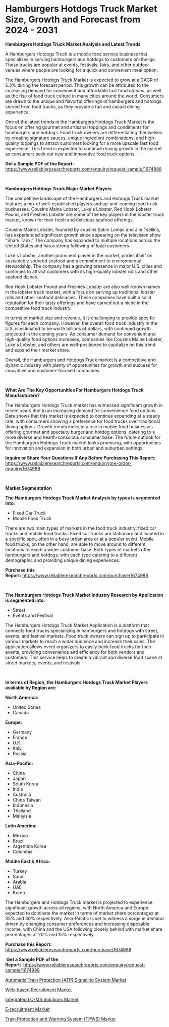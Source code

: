 <p><h1>Hamburgers Hotdogs Truck Market Size, Growth and Forecast from 2024 - 2031</h1></p><p><strong>Hamburgers Hotdogs Truck Market Analysis and Latest Trends</strong></p>
<p><p>A Hamburgers Hotdogs Truck is a mobile food service business that specializes in serving hamburgers and hotdogs to customers on-the-go. These trucks are popular at events, festivals, fairs, and other outdoor venues where people are looking for a quick and convenient meal option.</p><p>The Hamburgers Hotdogs Truck Market is expected to grow at a CAGR of 6.3% during the forecast period. This growth can be attributed to the increasing demand for convenient and affordable fast food options, as well as the rise of food truck culture in many cities around the world. Consumers are drawn to the unique and flavorful offerings of hamburgers and hotdogs served from food trucks, as they provide a fun and casual dining experience.</p><p>One of the latest trends in the Hamburgers Hotdogs Truck Market is the focus on offering gourmet and artisanal toppings and condiments for hamburgers and hotdogs. Food truck owners are differentiating themselves by creating signature sauces, unique ingredient combinations, and high-quality toppings to attract customers looking for a more upscale fast food experience. This trend is expected to continue driving growth in the market as consumers seek out new and innovative food truck options.</p></p>
<p><strong>Get a Sample PDF of the Report:&nbsp;</strong> <a href="https://www.reliableresearchreports.com/enquiry/request-sample/1674988">https://www.reliableresearchreports.com/enquiry/request-sample/1674988</a></p>
<p>&nbsp;</p>
<p><strong>Hamburgers Hotdogs Truck Major Market Players</strong></p>
<p><p>The competitive landscape of the Hamburgers and Hotdogs Truck market features a mix of well-established players and up-and-coming food truck businesses. Cousins Maine Lobster, Luke's Lobster, Red Hook Lobster Pound, and Freshies Lobster are some of the key players in the lobster truck market, known for their fresh and delicious seafood offerings.</p><p>Cousins Maine Lobster, founded by cousins Sabin Lomac and Jim Tselikis, has experienced significant growth since appearing on the television show "Shark Tank." The company has expanded to multiple locations across the United States and has a strong following of loyal customers.</p><p>Luke's Lobster, another prominent player in the market, prides itself on sustainably sourced seafood and a commitment to environmental stewardship. The company has a growing presence in major U.S. cities and continues to attract customers with its high-quality lobster rolls and other seafood dishes.</p><p>Red Hook Lobster Pound and Freshies Lobster are also well-known names in the lobster truck market, with a focus on serving up traditional lobster rolls and other seafood delicacies. These companies have built a solid reputation for their tasty offerings and have carved out a niche in the competitive food truck industry.</p><p>In terms of market size and revenue, it is challenging to provide specific figures for each company. However, the overall food truck industry in the U.S. is estimated to be worth billions of dollars, with continued growth projected in the coming years. As consumer demand for convenient and high-quality food options increases, companies like Cousins Maine Lobster, Luke's Lobster, and others are well-positioned to capitalize on this trend and expand their market share.</p><p>Overall, the Hamburgers and Hotdogs Truck market is a competitive and dynamic industry with plenty of opportunities for growth and success for innovative and customer-focused companies.</p></p>
<p>&nbsp;</p>
<p><strong>What Are The Key Opportunities For Hamburgers Hotdogs Truck Manufacturers?</strong></p>
<p><p>The Hamburgers Hotdogs Truck market has witnessed significant growth in recent years due to an increasing demand for convenience food options. Data shows that this market is expected to continue expanding at a steady rate, with consumers showing a preference for food trucks over traditional dining options. Growth trends indicate a rise in mobile food businesses offering gourmet and specialty burger and hotdog options, catering to a more diverse and health-conscious consumer base. The future outlook for the Hamburgers Hotdogs Truck market looks promising, with opportunities for innovation and expansion in both urban and suburban settings.</p></p>
<p><strong>Inquire or Share Your Questions If Any Before Purchasing This Report:</strong> <a href="https://www.reliableresearchreports.com/enquiry/pre-order-enquiry/1674988">https://www.reliableresearchreports.com/enquiry/pre-order-enquiry/1674988</a></p>
<p>&nbsp;</p>
<p><strong>Market Segmentation</strong></p>
<p><strong>The Hamburgers Hotdogs Truck Market Analysis by types is segmented into:</strong></p>
<p><ul><li>Fixed Car Truck</li><li>Mobile Food Truck</li></ul></p>
<p><p>There are two main types of markets in the food truck industry: fixed car trucks and mobile food trucks. Fixed car trucks are stationary and located in a specific spot, often in a busy urban area or at a popular event. Mobile food trucks, on the other hand, are able to move around to different locations to reach a wider customer base. Both types of markets offer hamburgers and hotdogs, with each type catering to a different demographic and providing unique dining experiences.</p></p>
<p><strong>Purchase this Report:&nbsp;</strong><a href="https://www.reliableresearchreports.com/purchase/1674988">https://www.reliableresearchreports.com/purchase/1674988</a></p>
<p>&nbsp;</p>
<p><strong>The Hamburgers Hotdogs Truck Market Industry Research by Application is segmented into:</strong></p>
<p><ul><li>Street</li><li>Events and Festival</li></ul></p>
<p><p>The Hamburgers Hotdogs Truck Market Application is a platform that connects food trucks specializing in hamburgers and hotdogs with street, events, and festival markets. Food truck owners can sign up to participate in various markets to reach a wider audience and increase their sales. The application allows event organizers to easily book food trucks for their events, providing convenience and efficiency for both vendors and customers. This service helps to create a vibrant and diverse food scene at street markets, events, and festivals.</p></p>
<p>&nbsp;</p>
<p><strong>In terms of Region, the Hamburgers Hotdogs Truck Market Players available by Region are:</strong></p>
<p>
    <p> <strong> North America: </strong>
        <ul>
            <li>United States</li>
            <li>Canada</li>
        </ul>
        </p> 
    <p> <strong> Europe: </strong>
        <ul>
            <li>Germany</li>
            <li>France</li>
            <li>U.K.</li>
            <li>Italy</li>
            <li>Russia</li>
        </ul>
        </p> 
    <p> <strong> Asia-Pacific: </strong>
        <ul>
            <li>China</li>
            <li>Japan</li>
            <li>South Korea</li>
            <li>India</li>
            <li>Australia</li>
            <li>China Taiwan</li>
            <li>Indonesia</li>
            <li>Thailand</li>
            <li>Malaysia</li>
        </ul>
        </p> 
    <p> <strong> Latin America: </strong>
        <ul>
            <li>Mexico</li>
            <li>Brazil</li>
            <li>Argentina Korea</li>
            <li>Colombia</li>
        </ul>
        </p> 
    <p> <strong> Middle East & Africa: </strong>
        <ul>
            <li>Turkey</li>
            <li>Saudi</li>
            <li>Arabia</li>
            <li>UAE</li>
            <li>Korea</li>
        </ul>
    </p>
    </p>
<p><p>The Hamburgers and Hotdogs Truck market is projected to experience significant growth across all regions, with North America and Europe expected to dominate the market in terms of market share percentages at 35% and 30% respectively. Asia-Pacific is set to witness a surge in demand driven by changing consumer preferences and increasing disposable income, with China and the USA following closely behind with market share percentages of 20% and 15% respectively.</p></p>
<p><strong>Purchase this Report: </strong><a href="https://www.reliableresearchreports.com/purchase/1674988">https://www.reliableresearchreports.com/purchase/1674988</a></p>
<p>&nbsp;<strong>Get a Sample PDF of the Report:&nbsp;&nbsp;</strong><a href="https://www.reliableresearchreports.com/enquiry/request-sample/1674988">https://www.reliableresearchreports.com/enquiry/request-sample/1674988</a></p>
<p><strong></strong></p>
<p><p><a href="https://medium.com/@patrickbrooks1913/automatic-train-protection-atp-signaling-system-market-comprehensive-assessment-by-type-ccf341a4926f">Automatic Train Protection (ATP) Signaling System Market</a></p><p><a href="https://medium.com/@patrickbrooks1913/web-based-recruitment-market-competitive-analysis-market-trends-and-forecast-to-2031-c7aadaec6247">Web-based Recruitment Market</a></p><p><a href="https://medium.com/@patrickbrooks1913/integrated-lc-ms-solutions-market-competitive-analysis-market-trends-and-forecast-to-2031-d17ff6766e4e">Integrated LC-MS Solutions Market</a></p><p><a href="https://medium.com/@patrickbrooks1913/e-recruitment-market-exploring-market-share-market-trends-and-future-growth-8d83cb7aed3a">E-recruitment Market</a></p><p><a href="https://medium.com/@patrickbrooks1913/train-protection-and-warning-system-tpws-market-size-and-market-trends-complete-industry-afdc5920e565">Train Protection and Warning System (TPWS) Market</a></p></p>